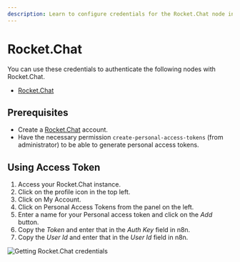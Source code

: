 ```yaml
---
description: Learn to configure credentials for the Rocket.Chat node in n8n
---
```


# Rocket.Chat

You can use these credentials to authenticate the following nodes with Rocket.Chat.
- [Rocket.Chat](../../nodes-library/nodes/RocketChat/README.md)

## Prerequisites

- Create a [Rocket.Chat](https://rocket.chat/) account.
- Have the necessary permission `create-personal-access-tokens` (from administrator) to be able to generate personal access tokens.

## Using Access Token

1. Access your Rocket.Chat instance.
2. Click on the profile icon in the top left.
3. Click on My Account.
4. Click on Personal Access Tokens from the panel on the left.
5. Enter a name for your Personal access token and click on the *Add* button.
6. Copy the *Token* and enter that in the *Auth Key* field in n8n.
7. Copy the *User Id* and enter that in the *User Id* field in n8n.

![Getting Rocket.Chat credentials](./using-access-token.gif)
